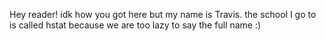 Hey reader! idk how you got here but my name is Travis.
the school I go to is called hstat because we are too lazy to say the full name :)
